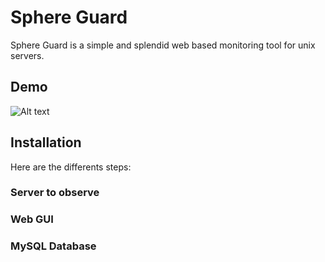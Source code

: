 # Sphere Guard

Sphere Guard is a simple and splendid web based monitoring tool for unix servers.


## Demo
![Alt text](/https://lh6.googleusercontent.com/T-tc3dBQ0Bf3e5A2Qs6z5Cr59yqrX9PQxS7sZnKmuzQ=w1110-h432-p-no "Global server usage")

## Installation
Here are the differents steps:

### Server to observe

### Web GUI

### MySQL Database

